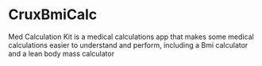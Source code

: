 # CruxBmiCalc
Med Calculation Kit is a medical calculations app that makes some medical calculations easier to understand and perform, including a Bmi calculator and a lean body mass calculator
